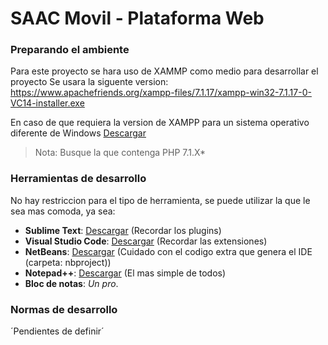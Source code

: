 # SAAC Movil - Plataforma Web

### Preparando el ambiente

Para este proyecto se hara uso de XAMMP como medio para desarrollar el proyecto
Se usara la siguente version: https://www.apachefriends.org/xampp-files/7.1.17/xampp-win32-7.1.17-0-VC14-installer.exe

En caso de que requiera la version de XAMPP para un sistema operativo diferente de Windows [Descargar](https://www.apachefriends.org/download.html) 

> Nota: Busque la que contenga PHP 7.1.X*

### Herramientas de desarrollo

No hay restriccion para el tipo de herramienta, se puede utilizar la que le sea mas comoda, ya sea:
   
   * __Sublime Text__: [Descargar](https://www.sublimetext.com) (Recordar los plugins)
   * __Visual Studio Code__: [Descargar](https://code.visualstudio.com/) (Recordar las extensiones)
   * __NetBeans__: [Descargar](https://netbeans.org/) (Cuidado con el codigo extra que genera el IDE (carpeta: nbproject))
   * __Notepad++__: [Descargar](https://notepad-plus-plus.org/) (El mas simple de todos)
   * __Bloc de notas__: *Un pro*.


### Normas de desarrollo
´Pendientes de definir´

